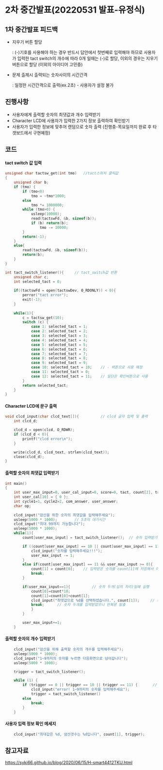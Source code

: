 # 2차 중간발표(20220531 발표-유정식)

## 1차 중간발표 피드백

 * 지우기 버튼 할당

    : (-)기호를 사용해야 하는 경우 반드시 답안에서 첫번째로 입력해야 하므로 사용자가 입력한 tact switch의 개수에 따라 0개 일때는 (-)로 할당, 이외의 경우는 지우기 버튼으로 할당 
     (이외의 아이디어 고민중)
     
 * 문제 출제시 출력되는 숫자사이의 시간간격
 
    : 일정한 시간간격으로 출력(ex.2초) - 사용자가 설정 불가

## 진행사항

* 사용자에게 출력할 숫자의 최댓값과 개수 입력받기
* Character LCD에 사용자가 입력한 2가지 정보 출력하여 확인받기
* 사용자가 입력한 정보에 맞추어 랜덤으로 숫자 출력 (진행중-목요일까지 완료 후 타겟보드에서 구현예정)


## 코드

 #### tact switch 값 입력
 
```c
unsigned char tactsw_get(int tmo)	//tact스위치 클릭값
{
	unsigned char b;
	if (tmo) {
		if (tmo<0)
			tmo = ~tmo*1000;
		else
			tmo *= 1000000;
		while (tmo>0) {
			usleep(10000);
			read(tactswFd, &b, sizeof(b));
			if (b) return(b);
				tmo -= 10000;
		}
		return(-1);
	}
	else{
		read(tactswFd, &b, sizeof(b));
		return(b);
	}
}

int tact_switch_listener(){		// tact_switch값 반환
	unsigned char c;
	int selected_tact = 0;
	
	if((tactswFd = open(tactswDev, O_RDONLY)) < 0){
		perror("tact error");
		exit(-1);
	}
	
	while(1){
		c = tactsw_get(10);
		switch (c) {
			case 1: selected_tact = 1;
			case 2: selected_tact = 2;
			case 3: selected_tact = 3;
			case 4: selected_tact = 4;
			case 5: selected_tact = 5;
			case 6: selected_tact = 6;
			case 7: selected_tact = 7;
			case 8: selected_tact = 8;
			case 9: selected_tact = 9;
			case 10: selected_tact = 10;	// - 버튼으로 사용 예정
			case 11: selected_tact = 0;
			case 12: selected_tact = 11;	// 일단은 확인버튼으로 사용
		}
		return selected_tact;
	}
}
```

#### Character LCD에 문구 출력

```c
void clcd_input(char clcd_text[]){			// clcd 글자 입력 및 출력
	int clcd_d;

	clcd_d = open(clcd, O_RDWR);
	if (clcd_d < 0){
		printf("clcd error\n");
	}

	write(clcd_d, clcd_text, strlen(clcd_text));
	close(clcd_d);
}
```

#### 출력할 숫자의 최댓값 입력받기

```c
int main()
{
	int user_max_input=0, user_cal_input=0, score=0, tact, count[2], trigger, i=0;
	int user_cal[10] = { 0 };
	int cycle1=1, cycle2=2, com_answer, user_answer;
	char op;
	
	clcd_input("암산을 위한 숫자의 최댓값을 입력해주세요");
	usleep(5000 * 1000);		// 5초의 대기시간
	clcd_input("최대 99까지 가능합니다");
	usleep(5000 * 1000);
	while(1){
		count[user_max_input] = tact_switch_listener();  // 숫자 입력받기

		if ((count[user_max_input] == 10 || count[user_max_input] == 11) && user_max_input == 0) {		// 숫자입력없이 바로 확인버튼을 눌렀을때 오류처리
			clcd_input("숫자를 입력해주세요!!!");
			user_max_input -= 1;
		}
		else if(count[user_max_input] == 11 && user_max_input >= 0){		// 확인 버튼 누르면 함수 탈출
			count[1] = count[0];	// 입력받은 숫자를 count[1]에 저장해서 아래서 사용
			break;
		}

		if(user_max_input==1){			// 숫자 두개(십의 자리)일때 실행
			count[0]=count*10;
			count[1]=count[0]+count[1];
			clcd_input("최댓값으로 %d를 선택하셨습니다.", count[1]);		// 최대값 화면에 출력
			break;		// 숫자 두개를 입력받았으니 반복문 탈출
			}
		}

		user_max_input+=1;
	}
```
  
#### 출력할 숫자의 개수 입력받기
  
```c
	clcd_input("암산을 위해 출력할 숫자의 개수를 입력해주세요");
	usleep(5000 * 1000);
	clcd_input("1~9까지의 숫자를 누르면 다음화면으로 넘어갑니다");
	usleep(5000 * 1000);

	trigger = tact_switch_listener();

	while (1) {
		if (trigger == 0 || trigger == 10 || trigger == 11) {		// 1~9이외의 버튼을 눌렀을시 error표시
			clcd_input("error! 1~9까지의 숫자를 입력해주세요");
			trigger = tact_switch_listener()
		else
			break;
		}
	}
```

#### 사용자 입력 정보 확인 메세지

```c
	clcd_input("최대값은 %d, 암산갯수는 %d입니다", count[1], trigger);		// 위에서 입력한 정보들 출력

```


## 참고자료

https://syki66.github.io/blog/2020/06/15/H-smart4412TKU.html


